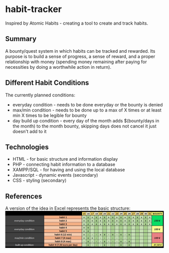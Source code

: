 # habit-tracker
Inspired by Atomic Habits - creating a tool to create and track habits.

## Summary
A bounty/quest system in which habits can be tracked and rewarded. Its purpose is to build a sense of progress, a sense of reward, and a proper relationship with money (spending money remaining after paying for necessities by doing a worthwhile action in return).

## Different Habit Conditions
The currently planned conditions:
- everyday condition - needs to be done everyday or the bounty is denied
- max/min condition - needs to be done up to a max of X times or at least min X times to be legible for bounty
- day build up condition - every day of the month adds $(bounty/days in the month) to the month bounty, skipping days does not cancel it just doesn't add to it 

## Technologies
- HTML - for basic structure and information display
- PHP - connecting habit information to a database
- XAMPP/SQL - for having and using the local database
- Javascript - dynamic events (secondary)
- CSS - styling (secondary)

## References
A version of the idea in Excel represents the basic structure:
![Reference](images/reference.JPG)

